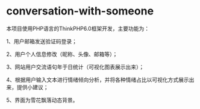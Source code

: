 # conversation-with-someone

本项目使用PHP语言的ThinkPHP6.0框架开发，主要功能为：

1、用户邮箱发送验证码登录；

2、用户个人信息修改（昵称、头像、邮箱等）；

3、网站用户交流语句年于日统计（可视化图表展示出来）；

4、根据用户输入文本进行情绪倾向分析，并将各种情绪占比以可视化方式展示出来，提供小建议；

5、界面为雪花飘落动态背景。
